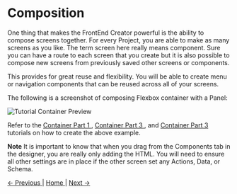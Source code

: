 # Composition

One thing that makes the FrontEnd Creator powerful is the ability to compose screens together. For every Project, you are able to make as many screens as you like. The term screen here really means component. Sure you can have a route to each screen that you create but it is also possible to compose new screens from previously saved other screens or components. 

This provides for great reuse and flexibility. You will be able to create menu or navigation components that can be reused across all of your screens.

The following is a screenshot of composing Flexbox container with a Panel:

![Tutorial Container Preview](../wiki/images/tutorials/tutorial-container-panel-preview.gif)

Refer to the [ Container Part 1 ](tutorials/container-part-1), [ Container Part 3 ](tutorials/container-part-2), and [ Container Part 3 ](tutorials/container-part-3) tutorials on how to create the above example.

**Note** It is important to know that when you drag from the Components tab in the designer, you are really only adding the HTML. You will need to ensure all other settings are in place if the other screen set any Actions, Data, or Schema.

[ <- Previous ](validator) | [ Home ](home) | [ Next -> ](notification)
